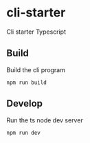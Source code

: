 # cli-starter
Cli starter Typescript

## Build
Build the cli program
  
    npm run build
  
## Develop
Run the ts node dev server

    npm run dev
